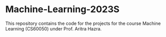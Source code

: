 # Machine-Learning-2023S

This repository contains the code for the projects for the course Machine Learning (CS60050) under Prof. Aritra Hazra.